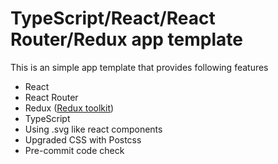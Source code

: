 # TypeScript/React/React Router/Redux app template

This is an simple app template that provides following features
* React
* React Router
* Redux ([Redux toolkit](https://redux-toolkit.js.org/))
* TypeScript
* Using .svg like react components
* Upgraded CSS with Postcss
* Pre-commit code check